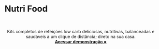 # Nutri Food
</br>
  <p align="center">
     Kits completos de refeições low carb deliciosas, nutritivas, balanceadas e saudáveis a um clique de distância; direto na sua casa. 
    <br />
    <a href="https://nutri-food.netlify.app/"><strong>Acessar demonstração »</strong></a>
  </p>
</div>
